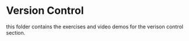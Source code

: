 # Version Control

this folder contains the exercises and video demos for the verison control section.


